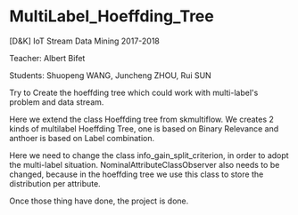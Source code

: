 # MultiLabel_Hoeffding_Tree

[D&K] IoT Stream Data Mining 2017-2018  
 
Teacher: Albert Bifet  

Students: Shuopeng WANG, Juncheng ZHOU, Rui SUN  


Try to Create the hoeffding tree which could work with multi-label's problem and data stream.  

Here we extend the class Hoeffding tree from skmultiflow. We creates 2 kinds of multilabel Hoeffding Tree, one is based on Binary Relevance and anthoer is based on Label combination.  

Here we need to change the class info_gain_split_criterion, in order to adopt the multi-label situation. NominalAttributeClassObserver also needs to be changed, because in the hoeffding tree we use this class to store the distribution per attribute.  

Once those thing have done, the project is done.

